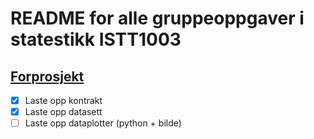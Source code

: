 # README for alle gruppeoppgaver i statestikk ISTT1003

## [Forprosjekt](./forprosjekt/)
- [x] Laste opp kontrakt
- [x] Laste opp datasett
- [ ] Laste opp dataplotter (python + bilde)
